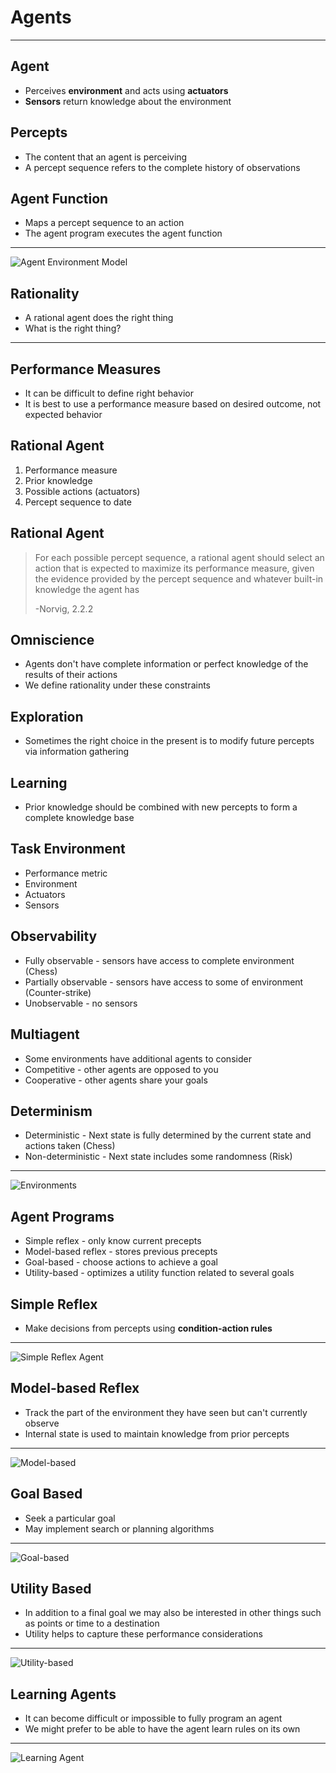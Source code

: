 Agents
======
---

Agent
-----

- Perceives **environment** and acts using **actuators**
- **Sensors** return knowledge about the environment

Percepts
--------

- The content that an agent is perceiving
- A percept sequence refers to the complete history of observations

Agent Function
--------------

- Maps a percept sequence to an action
- The agent program executes the agent function

---

![Agent Environment Model](media/agent.png)

Rationality
-----------

- A rational agent does the right thing
- What is the right thing?

---

Performance Measures
--------------------

- It can be difficult to define right behavior
- It is best to use a performance measure based on desired outcome, not expected behavior

Rational Agent
--------------

1. Performance measure
2. Prior knowledge
3. Possible actions (actuators)
4. Percept sequence to date

Rational Agent
--------------

> For each possible percept sequence, a rational agent should select an action that is expected to maximize its performance measure, given the evidence provided by the percept sequence and whatever built-in knowledge the agent has
>
> -Norvig, 2.2.2

Omniscience
-----------

- Agents don't have complete information or perfect knowledge of the results of their actions
- We define rationality under these constraints

Exploration
-----------

- Sometimes the right choice in the present is to modify future percepts via information gathering

Learning
--------

- Prior knowledge should be combined with new percepts to form a complete knowledge base

Task Environment
----------------

- Performance metric
- Environment
- Actuators
- Sensors

Observability
-------------

- Fully observable - sensors have access to complete environment (Chess)
- Partially observable - sensors have access to some of environment (Counter-strike)
- Unobservable - no sensors

Multiagent
----------

- Some environments have additional agents to consider
- Competitive - other agents are opposed to you
- Cooperative - other agents share your goals

Determinism
------------

- Deterministic - Next state is fully determined by the current state and actions taken (Chess)
- Non-deterministic - Next state includes some randomness (Risk)

---

![Environments](media/environments.png)

Agent Programs
--------------

- Simple reflex - only know current precepts
- Model-based reflex - stores previous precepts
- Goal-based - choose actions to achieve a goal
- Utility-based - optimizes a utility function related to several goals

Simple Reflex
-------------

- Make decisions from percepts using **condition-action rules**

---

![Simple Reflex Agent](media/simple-reflex.png)

Model-based Reflex
------------------

- Track the part of the environment they have seen but can't currently observe
- Internal state is used to maintain knowledge from prior percepts

---

![Model-based](media/model-based-reflex.png)

Goal Based
----------

- Seek a particular goal
- May implement search or planning algorithms

---

![Goal-based](media/goal-based.png)

Utility Based
-------------

- In addition to a final goal we may also be interested in other things such as points or time to a destination
- Utility helps to capture these performance considerations

---

![Utility-based](media/utility-based.png)

Learning Agents
---------------

- It can become difficult or impossible to fully program an agent
- We might prefer to be able to have the agent learn rules on its own

---

![Learning Agent](media/learning-agent.png)

